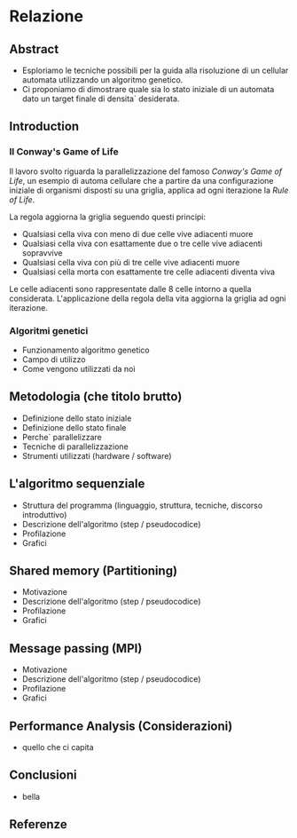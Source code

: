 # Relazione

## Abstract

* Esploriamo le tecniche possibili per la guida alla risoluzione di un cellular automata
  utilizzando un algoritmo genetico.
* Ci proponiamo di dimostrare quale sia lo stato iniziale di un automata dato un target
  finale di densita\` desiderata.

## Introduction

### Il Conway's Game of Life
Il lavoro svolto riguarda la parallelizzazione del famoso *Conway's Game of Life*, un esempio di automa cellulare che a partire da una configurazione iniziale di organismi disposti su una griglia, applica ad ogni iterazione la *Rule of Life*.

La regola aggiorna la griglia seguendo questi principi:
* Qualsiasi cella viva con meno di due celle vive adiacenti muore
* Qualsiasi cella viva con esattamente due o tre celle vive adiacenti sopravvive
* Qualsiasi cella viva con più di tre celle vive adiacenti muore
* Qualsiasi cella morta con esattamente tre celle adiacenti diventa viva

Le celle adiacenti sono rappresentate dalle 8 celle intorno a quella considerata.
L'applicazione della regola della vita aggiorna la griglia ad ogni iterazione.

### Algoritmi genetici

* Funzionamento algoritmo genetico
* Campo di utilizzo
* Come vengono utilizzati da noi

## Metodologia (che titolo brutto)

* Definizione dello stato iniziale
* Definizione dello stato finale
* Perche\` parallelizzare
* Tecniche di parallelizzazione
* Strumenti utilizzati (hardware / software)

## L'algoritmo sequenziale

* Struttura del programma (linguaggio, struttura, tecniche, discorso introduttivo)
* Descrizione dell'algoritmo (step / pseudocodice)
* Profilazione
* Grafici

## Shared memory (Partitioning)

* Motivazione
* Descrizione dell'algoritmo (step / pseudocodice)
* Profilazione
* Grafici

## Message passing (MPI)

* Motivazione
* Descrizione dell'algoritmo (step / pseudocodice)
* Profilazione
* Grafici

## Performance Analysis (Considerazioni)

* quello che ci capita

## Conclusioni

* bella

## Referenze
